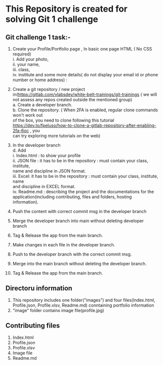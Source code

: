 # This Repository is created for solving Git 1 challenge 
## Git challenge 1 task:- 
  1. Create your Profile/Portfolio page , In basic one page HTML ( No CSS required)<br>
  i. Add your photo,<br>
		ii. your name,<br>
		iii. class,<br>
		iv. institute and some more details( do not display your email id or phone number or home address) :<br>
  1. Create a git repository / new project in(https://gitlab.com/vlabsdev/white-belt-trainings/git-trainings ( we will not assess any repos created outside the mentioned group)<br>
  a. Create a developer branch.<br>
	b. Clone the repository. ( When 2FA is enabled, regular clone commands won't work out<br>
	of the box, you need to clone following this tutorial<br>
	https://dev.to/fpeluso/how-to-clone-a-gitlab-repository-after-enabling-2fa-6oc , you<br>
	can try exploring more tutorials on the web)<br>
	
	
1. In the developer branch<br>
	d. Add<br>
		i. Index.html : to show your profile<br>
		ii. JSON file : it has to be in the repository : must contain your class, institute,<br>
		name and discipline in JSON format.<br>
		iii. Excel: it has to be in the repository : must contain your class, institute, name<br>
		and discipline in EXCEL format.<br>
		iv. Readme.md : describing the project and the documentations for the<br>
		application(including contributing, files and folders, hosting information).<br>
1. Push the content with correct commit msg in the developer branch<br>
1. Merge the developer branch into main without deleting developer branch<br>
1. Tag & Release the app from the main branch.<br>
1. Make changes in each file in the developer branch.<br>
1. Push to the developer branch with the correct commit msg.<br>
1. Merge into the main branch without deleting the developer branch.<br>
1. Tag & Release the app from the main branch.<br>
	
## Directoru information
1. This repository includes one folder("images") and four files(Index.html, Profile.json, Profile.xlsv, Readme.md) conntaining portfolio information
2. "image" folder contains image file(profile.jpg)

## Contributing files
1. Index.html
2. Profile.json
3. Profile.xlsv
4. Image file
5. Readme.md
